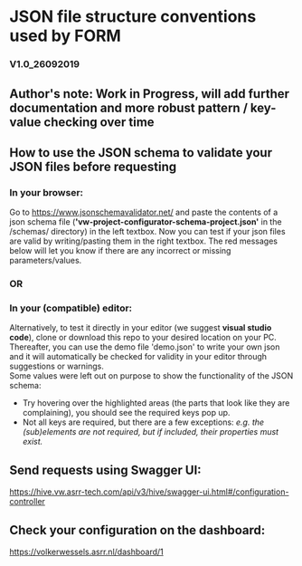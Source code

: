 # JSON file structure conventions used by FORM
### V1.0_26092019

## Author's note: Work in Progress, will add further documentation and more robust pattern / key-value checking over time

## How to use the JSON schema to validate your JSON files before requesting
### In your browser:
Go to https://www.jsonschemavalidator.net/ and paste the contents of a json schema file (<b>'vw-project-configurator-schema-project.json'</b> in the /schemas/ directory) in the left textbox. Now you can test if your json files are valid by writing/pasting them in the right textbox. The red messages below will let you know if there are any incorrect or missing parameters/values.</br>
### OR
### In your (compatible) editor:
Alternatively, to test it directly in your editor (we suggest <b>visual studio code</b>), clone or download this repo to your desired location on your PC. Thereafter, you can use the demo file 'demo.json' to write your own json and it will automatically be checked for validity in your editor through suggestions or warnings.<br/>
Some values were left out on purpose to show the functionality of the JSON schema:
- Try hovering over the highlighted areas (the parts that look like they are complaining), you should see the required keys pop up.
- Not all keys are required, but there are a few exceptions: <i>e.g. the (sub)elements are not required, but if included, their properties must exist.</i>

## Send requests using Swagger UI:
https://hive.vw.asrr-tech.com/api/v3/hive/swagger-ui.html#/configuration-controller

## Check your configuration on the dashboard:
https://volkerwessels.asrr.nl/dashboard/1
